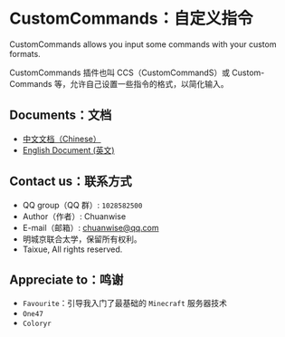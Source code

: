 # CustomCommands：自定义指令
<p>CustomCommands allows you input some commands with your custom formats.
<p>CustomCommands 插件也叫 CCS（CustomCommandS）或 Custom-Commands 等，允许自己设置一些指令的格式，以简化输入。

## Documents：文档
* [中文文档（Chinese）](https://github.com/Chuanwise/CustomCommands/tree/main/README_ZHCN.md)
* [English Document  (英文)](https://github.com/Chuanwise/CustomCommands/tree/main/README_ZHCN.md)

## Contact us：联系方式
* QQ group（QQ 群）:  `1028582500`
* Author（作者）: Chuanwise
* E-mail（邮箱）: chuanwise@qq.com
* 明城京联合太学，保留所有权利。
* Taixue, All rights reserved.

## Appreciate to：鸣谢
* `Favourite`：引导我入门了最基础的 `Minecraft` 服务器技术
* `One47`
* `Coloryr`